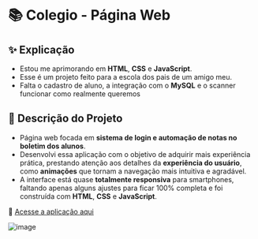 # 📚 Colegio  - Página Web

## ✨ Explicação

- Estou me aprimorando em **HTML**, **CSS** e **JavaScript**.
- Esse é um projeto feito para a escola dos pais de um amigo meu.
- Falta o cadastro de aluno, a integração com o **MySQL** e o scanner funcionar como realmente queremos

## 📄 Descrição do Projeto

- Página web focada em **sistema de login e automação de notas no boletim dos alunos**.
- Desenvolvi essa aplicação com o objetivo de adquirir mais experiência prática, prestando atenção aos detalhes da **experiência do usuário**, como **animações** que tornam a navegação mais intuitiva e agradável.
- A interface está quase **totalmente responsiva** para smartphones, faltando apenas alguns ajustes para ficar 100% completa e foi construída com **HTML**, **CSS** e **JavaScript**.

🔗 [Acesse a aplicação aqui](https://colegio-souza-lopez.vercel.app/)







![image](https://github.com/user-attachments/assets/e8109a8f-bd1d-4bfe-99e6-97fd8faad789)

